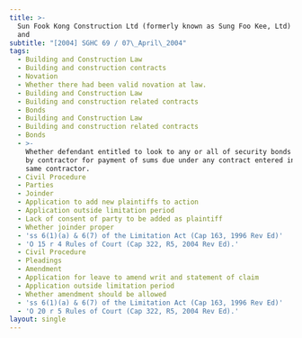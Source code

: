 ```yaml
---
title: >-
  Sun Fook Kong Construction Ltd (formerly known as Sung Foo Kee, Ltd) v Housing
  and
subtitle: "[2004] SGHC 69 / 07\_April\_2004"
tags:
  - Building and Construction Law
  - Building and construction contracts
  - Novation
  - Whether there had been valid novation at law.
  - Building and Construction Law
  - Building and construction related contracts
  - Bonds
  - Building and Construction Law
  - Building and construction related contracts
  - Bonds
  - >-
    Whether defendant entitled to look to any or all of security bonds furnished
    by contractor for payment of sums due under any contract entered into with
    same contractor.
  - Civil Procedure
  - Parties
  - Joinder
  - Application to add new plaintiffs to action
  - Application outside limitation period
  - Lack of consent of party to be added as plaintiff
  - Whether joinder proper
  - 'ss 6(1)(a) & 6(7) of the Limitation Act (Cap 163, 1996 Rev Ed)'
  - 'O 15 r 4 Rules of Court (Cap 322, R5, 2004 Rev Ed).'
  - Civil Procedure
  - Pleadings
  - Amendment
  - Application for leave to amend writ and statement of claim
  - Application outside limitation period
  - Whether amendment should be allowed
  - 'ss 6(1)(a) & 6(7) of the Limitation Act (Cap 163, 1996 Rev Ed)'
  - 'O 20 r 5 Rules of Court (Cap 322, R5, 2004 Rev Ed).'
layout: single
---
```


